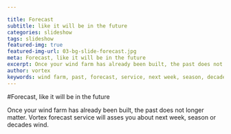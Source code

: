 ```yaml
---

title: Forecast
subtitle: like it will be in the future
categories: slideshow
tags: slideshow
featured-img: true
featured-img-url: 03-bg-slide-forecast.jpg
meta: Forecast, like it will be in the future
excerpt: Once your wind farm has already been built, the past does not longer matter. Vortex forecast service will asses you about next week, season or decades wind.
author: vortex
keywords: wind farm, past, forecast, service, next week, season, decades, wind
---
```


#Forecast, like it will be in the future

Once your wind farm has already been built, the past does not longer matter. Vortex forecast service will asses you about next week, season or decades wind.